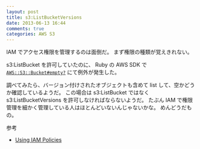 ```yaml
---
layout: post
title: s3:ListBucketVersions
date: 2013-06-13 16:44
comments: true
categories: AWS S3
---
```


IAM でアクセス権限を管理するのは面倒だ。
まず権限の種類が覚えきれない。

s3:ListBucket を許可していたのに、
Ruby の AWS SDK で
[`AWS::S3::Bucket#empty?`](http://docs.aws.amazon.com/AWSRubySDK/latest/AWS/S3/Bucket.html#empty%3F-instance_method)
にて例外が発生した。

<!-- more -->

調べてみたら、バージョン付けされたオブジェクトも含めて list して、空かどうか確認しているようだ。
この場合は s3:ListBucket ではなく s3:ListBucketVersions を許可しなければならないようだ。
たぶん IAM で権限管理を細かく管理している人はほとんどいないんじゃないかな。
めんどうだもの。

参考

* [Using IAM Policies](http://docs.aws.amazon.com/AmazonS3/latest/dev/UsingIAMPolicies.html)